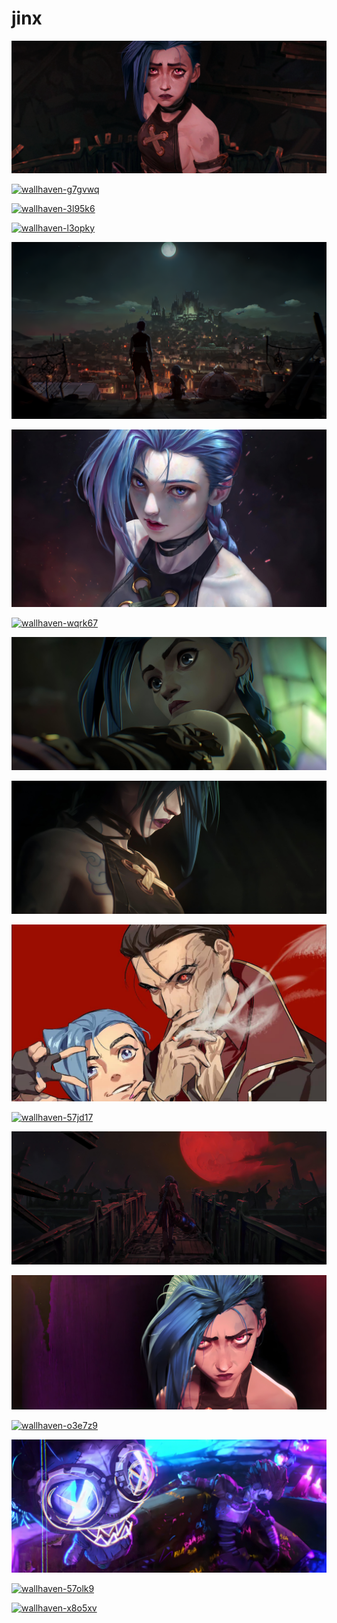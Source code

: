 # jinx

<a href="wallhaven-72x93e.png"><img alt="wallhaven-72x93e" src="wallhaven-72x93e.png"></a>

<a href="wallhaven-g7gvwq.png"><img alt="wallhaven-g7gvwq" src="wallhaven-g7gvwq.png"></a>

<a href="wallhaven-3l95k6.png"><img alt="wallhaven-3l95k6" src="wallhaven-3l95k6.png"></a>

<a href="wallhaven-l3opky.png"><img alt="wallhaven-l3opky" src="wallhaven-l3opky.png"></a>

<a href="wallhaven-72xgq3.png"><img alt="wallhaven-72xgq3" src="wallhaven-72xgq3.png"></a>

<a href="wallhaven-l3xoor.jpg"><img alt="wallhaven-l3xoor" src="wallhaven-l3xoor.jpg"></a>

<a href="wallhaven-wqrk67.png"><img alt="wallhaven-wqrk67" src="wallhaven-wqrk67.png"></a>

<a href="wallhaven-3z7qgy.jpg"><img alt="wallhaven-3z7qgy" src="wallhaven-3z7qgy.jpg"></a>

<a href="wallhaven-g71w1e.jpg"><img alt="wallhaven-g71w1e" src="wallhaven-g71w1e.jpg"></a>

<a href="silco.jpg"><img alt="silco" src="silco.jpg"></a>

<a href="wallhaven-57jd17.png"><img alt="wallhaven-57jd17" src="wallhaven-57jd17.png"></a>

<a href="wallhaven-o37g7p.jpg"><img alt="wallhaven-o37g7p" src="wallhaven-o37g7p.jpg"></a>

<a href="wallhaven-7p3m2v.jpg"><img alt="wallhaven-7p3m2v" src="wallhaven-7p3m2v.jpg"></a>

<a href="wallhaven-o3e7z9.png"><img alt="wallhaven-o3e7z9" src="wallhaven-o3e7z9.png"></a>

<a href="wallhaven-57py68.jpg"><img alt="wallhaven-57py68" src="wallhaven-57py68.jpg"></a>

<a href="wallhaven-57olk9.png"><img alt="wallhaven-57olk9" src="wallhaven-57olk9.png"></a>

<a href="wallhaven-x8o5xv.png"><img alt="wallhaven-x8o5xv" src="wallhaven-x8o5xv.png"></a>

